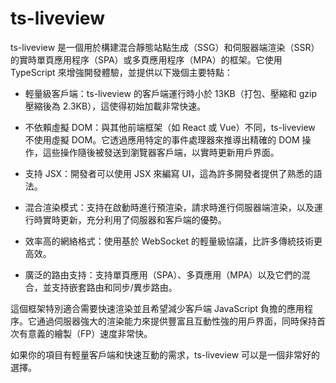 # ts-liveview

ts-liveview 是一個用於構建混合靜態站點生成（SSG）和伺服器端渲染（SSR）的實時單頁應用程序（SPA）或多頁應用程序（MPA）的框架。它使用 TypeScript 來增強開發體驗，並提供以下幾個主要特點：

- 輕量級客戶端：ts-liveview 的客戶端運行時小於 13KB（打包、壓縮和 gzip 壓縮後為 2.3KB），這使得初始加載非常快速。

- 不依賴虛擬 DOM：與其他前端框架（如 React 或 Vue）不同，ts-liveview 不使用虛擬 DOM。它透過應用特定的事件處理器來推導出精確的 DOM 操作，這些操作隨後被發送到瀏覽器客戶端，以實時更新用戶界面。

- 支持 JSX：開發者可以使用 JSX 來編寫 UI，這為許多開發者提供了熟悉的語法。

- 混合渲染模式：支持在啟動時進行預渲染，請求時進行伺服器端渲染，以及運行時實時更新，充分利用了伺服器和客戶端的優勢。

- 效率高的網絡格式：使用基於 WebSocket 的輕量級協議，比許多傳統技術更高效。

- 廣泛的路由支持：支持單頁應用（SPA）、多頁應用（MPA）以及它們的混合，並支持嵌套路由和同步/異步路由。

這個框架特別適合需要快速渲染並且希望減少客戶端 JavaScript 負擔的應用程序。它通過伺服器強大的渲染能力來提供豐富且互動性強的用戶界面，同時保持首次有意義的繪製（FP）速度非常快。

如果你的項目有輕量客戶端和快速互動的需求，ts-liveview 可以是一個非常好的選擇。
